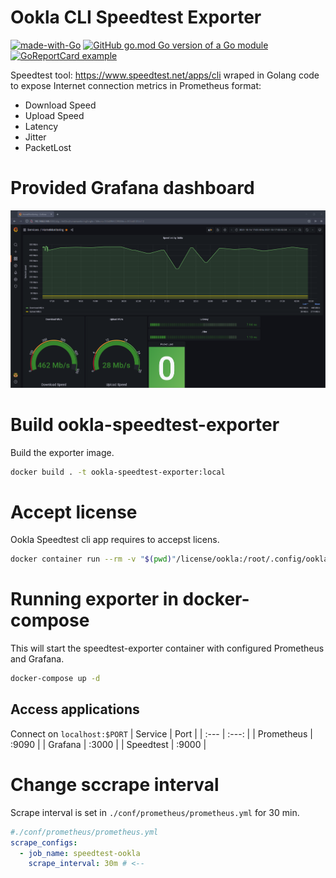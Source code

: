 # Ookla CLI Speedtest Exporter
[![made-with-Go](https://img.shields.io/badge/Made%20with-Go-1f425f.svg)](http://golang.org)
[![GitHub go.mod Go version of a Go module](https://img.shields.io/github/go-mod/go-version/cloudziu/ookla-speedtest-exporter)](https://github.com/cloudziu/ookla-speedtest-exporter)
[![GoReportCard example](https://goreportcard.com/badge/github.com/cloudziu/ookla-speedtest-exporter)](https://goreportcard.com/report/github.com/cloudziu/ookla-speedtest-exporter)



Speedtest tool: https://www.speedtest.net/apps/cli wraped in Golang code to expose Internet connection metrics in Prometheus format:
- Download Speed
- Upload Speed
- Latency
- Jitter
- PacketLost

# Provided Grafana dashboard
![Alt text](dashboard.png "Included dashboard")

# Build ookla-speedtest-exporter
Build the exporter image.
```bash
docker build . -t ookla-speedtest-exporter:local
```

# Accept license
Ookla Speedtest cli app requires to accepst licens.
```bash
docker container run --rm -v "$(pwd)"/license/ookla:/root/.config/ookla --name acceptLicense
```

# Running exporter in docker-compose
This will start the speedtest-exporter container with configured Prometheus and Grafana.
```bash
docker-compose up -d
```
## Access applications
Connect on `localhost:$PORT`
| Service      | Port           |
| :---         |     :---:      |
| Prometheus   | :9090          |
| Grafana      | :3000          |
| Speedtest    | :9000          |
# Change sccrape interval

Scrape interval is set in `./conf/prometheus/prometheus.yml` for 30 min.

```yaml
#./conf/prometheus/prometheus.yml
scrape_configs:
  - job_name: speedtest-ookla
    scrape_interval: 30m # <-- 
```
